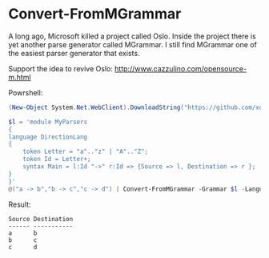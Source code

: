 # Convert-FromMGrammar

A long ago, Microsoft killed a project called Oslo. Inside the project there is yet another parse generator called MGrammar. 
I still find MGrammar one of the easiest parser generator that exists.

Support the idea to revive Oslo: http://www.cazzulino.com/opensource-m.html

Powrshell:
```powershell
(New-Object System.Net.WebClient).DownloadString("https://github.com/xunilrj/convert-frommgrammar/releases/download/v0.1/InstallConvertFromMGrammar.ps1") | iex

$l = 'module MyParsers
{
language DirectionLang
{
    token Letter = "a".."z" | "A".."Z";
    token Id = Letter+;
    syntax Main = l:Id "->" r:Id => {Source => l, Destination => r };
}
}'
@("a -> b","b -> c","c -> d") | Convert-FromMGrammar -Grammar $l -Languagename "MyParsers.DirectionLang"
```
Result:
```
Source Destination
------ -----------
a      b          
b      c          
c      d    
```
